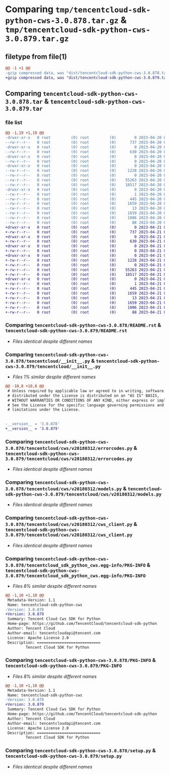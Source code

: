 # Comparing `tmp/tencentcloud-sdk-python-cws-3.0.878.tar.gz` & `tmp/tencentcloud-sdk-python-cws-3.0.879.tar.gz`

## filetype from file(1)

```diff
@@ -1 +1 @@
-gzip compressed data, was "dist/tencentcloud-sdk-python-cws-3.0.878.tar", last modified: Thu Apr 20 00:25:26 2023, max compression
+gzip compressed data, was "dist/tencentcloud-sdk-python-cws-3.0.879.tar", last modified: Fri Apr 21 00:42:01 2023, max compression
```

## Comparing `tencentcloud-sdk-python-cws-3.0.878.tar` & `tencentcloud-sdk-python-cws-3.0.879.tar`

### file list

```diff
@@ -1,19 +1,19 @@
-drwxr-xr-x   0 root         (0) root         (0)        0 2023-04-20 00:25:26.000000 tencentcloud-sdk-python-cws-3.0.878/
--rw-r--r--   0 root         (0) root         (0)      737 2023-04-20 00:25:26.000000 tencentcloud-sdk-python-cws-3.0.878/README.rst
-drwxr-xr-x   0 root         (0) root         (0)        0 2023-04-20 00:25:26.000000 tencentcloud-sdk-python-cws-3.0.878/tencentcloud/
--rw-r--r--   0 root         (0) root         (0)      630 2023-04-20 00:25:26.000000 tencentcloud-sdk-python-cws-3.0.878/tencentcloud/__init__.py
-drwxr-xr-x   0 root         (0) root         (0)        0 2023-04-20 00:25:26.000000 tencentcloud-sdk-python-cws-3.0.878/tencentcloud/cws/
--rw-r--r--   0 root         (0) root         (0)        0 2023-04-20 00:25:26.000000 tencentcloud-sdk-python-cws-3.0.878/tencentcloud/cws/__init__.py
-drwxr-xr-x   0 root         (0) root         (0)        0 2023-04-20 00:25:26.000000 tencentcloud-sdk-python-cws-3.0.878/tencentcloud/cws/v20180312/
--rw-r--r--   0 root         (0) root         (0)     1228 2023-04-20 00:25:26.000000 tencentcloud-sdk-python-cws-3.0.878/tencentcloud/cws/v20180312/errorcodes.py
--rw-r--r--   0 root         (0) root         (0)        0 2023-04-20 00:25:26.000000 tencentcloud-sdk-python-cws-3.0.878/tencentcloud/cws/v20180312/__init__.py
--rw-r--r--   0 root         (0) root         (0)    55263 2023-04-20 00:25:26.000000 tencentcloud-sdk-python-cws-3.0.878/tencentcloud/cws/v20180312/models.py
--rw-r--r--   0 root         (0) root         (0)    18517 2023-04-20 00:25:26.000000 tencentcloud-sdk-python-cws-3.0.878/tencentcloud/cws/v20180312/cws_client.py
-drwxr-xr-x   0 root         (0) root         (0)        0 2023-04-20 00:25:26.000000 tencentcloud-sdk-python-cws-3.0.878/tencentcloud_sdk_python_cws.egg-info/
--rw-r--r--   0 root         (0) root         (0)        1 2023-04-20 00:25:26.000000 tencentcloud-sdk-python-cws-3.0.878/tencentcloud_sdk_python_cws.egg-info/dependency_links.txt
--rw-r--r--   0 root         (0) root         (0)      445 2023-04-20 00:25:26.000000 tencentcloud-sdk-python-cws-3.0.878/tencentcloud_sdk_python_cws.egg-info/SOURCES.txt
--rw-r--r--   0 root         (0) root         (0)     1659 2023-04-20 00:25:26.000000 tencentcloud-sdk-python-cws-3.0.878/tencentcloud_sdk_python_cws.egg-info/PKG-INFO
--rw-r--r--   0 root         (0) root         (0)       13 2023-04-20 00:25:26.000000 tencentcloud-sdk-python-cws-3.0.878/tencentcloud_sdk_python_cws.egg-info/top_level.txt
--rw-r--r--   0 root         (0) root         (0)     1659 2023-04-20 00:25:26.000000 tencentcloud-sdk-python-cws-3.0.878/PKG-INFO
--rw-r--r--   0 root         (0) root         (0)     1006 2023-04-20 00:25:26.000000 tencentcloud-sdk-python-cws-3.0.878/setup.py
--rw-r--r--   0 root         (0) root         (0)       88 2023-04-20 00:25:26.000000 tencentcloud-sdk-python-cws-3.0.878/setup.cfg
+drwxr-xr-x   0 root         (0) root         (0)        0 2023-04-21 00:42:01.000000 tencentcloud-sdk-python-cws-3.0.879/
+-rw-r--r--   0 root         (0) root         (0)      737 2023-04-21 00:42:00.000000 tencentcloud-sdk-python-cws-3.0.879/README.rst
+drwxr-xr-x   0 root         (0) root         (0)        0 2023-04-21 00:42:01.000000 tencentcloud-sdk-python-cws-3.0.879/tencentcloud/
+-rw-r--r--   0 root         (0) root         (0)      630 2023-04-21 00:42:00.000000 tencentcloud-sdk-python-cws-3.0.879/tencentcloud/__init__.py
+drwxr-xr-x   0 root         (0) root         (0)        0 2023-04-21 00:42:01.000000 tencentcloud-sdk-python-cws-3.0.879/tencentcloud/cws/
+-rw-r--r--   0 root         (0) root         (0)        0 2023-04-21 00:42:00.000000 tencentcloud-sdk-python-cws-3.0.879/tencentcloud/cws/__init__.py
+drwxr-xr-x   0 root         (0) root         (0)        0 2023-04-21 00:42:01.000000 tencentcloud-sdk-python-cws-3.0.879/tencentcloud/cws/v20180312/
+-rw-r--r--   0 root         (0) root         (0)     1228 2023-04-21 00:42:00.000000 tencentcloud-sdk-python-cws-3.0.879/tencentcloud/cws/v20180312/errorcodes.py
+-rw-r--r--   0 root         (0) root         (0)        0 2023-04-21 00:42:00.000000 tencentcloud-sdk-python-cws-3.0.879/tencentcloud/cws/v20180312/__init__.py
+-rw-r--r--   0 root         (0) root         (0)    55263 2023-04-21 00:42:00.000000 tencentcloud-sdk-python-cws-3.0.879/tencentcloud/cws/v20180312/models.py
+-rw-r--r--   0 root         (0) root         (0)    18517 2023-04-21 00:42:00.000000 tencentcloud-sdk-python-cws-3.0.879/tencentcloud/cws/v20180312/cws_client.py
+drwxr-xr-x   0 root         (0) root         (0)        0 2023-04-21 00:42:01.000000 tencentcloud-sdk-python-cws-3.0.879/tencentcloud_sdk_python_cws.egg-info/
+-rw-r--r--   0 root         (0) root         (0)        1 2023-04-21 00:42:01.000000 tencentcloud-sdk-python-cws-3.0.879/tencentcloud_sdk_python_cws.egg-info/dependency_links.txt
+-rw-r--r--   0 root         (0) root         (0)      445 2023-04-21 00:42:01.000000 tencentcloud-sdk-python-cws-3.0.879/tencentcloud_sdk_python_cws.egg-info/SOURCES.txt
+-rw-r--r--   0 root         (0) root         (0)     1659 2023-04-21 00:42:01.000000 tencentcloud-sdk-python-cws-3.0.879/tencentcloud_sdk_python_cws.egg-info/PKG-INFO
+-rw-r--r--   0 root         (0) root         (0)       13 2023-04-21 00:42:01.000000 tencentcloud-sdk-python-cws-3.0.879/tencentcloud_sdk_python_cws.egg-info/top_level.txt
+-rw-r--r--   0 root         (0) root         (0)     1659 2023-04-21 00:42:01.000000 tencentcloud-sdk-python-cws-3.0.879/PKG-INFO
+-rw-r--r--   0 root         (0) root         (0)     1006 2023-04-21 00:42:00.000000 tencentcloud-sdk-python-cws-3.0.879/setup.py
+-rw-r--r--   0 root         (0) root         (0)       88 2023-04-21 00:42:01.000000 tencentcloud-sdk-python-cws-3.0.879/setup.cfg
```

### Comparing `tencentcloud-sdk-python-cws-3.0.878/README.rst` & `tencentcloud-sdk-python-cws-3.0.879/README.rst`

 * *Files identical despite different names*

### Comparing `tencentcloud-sdk-python-cws-3.0.878/tencentcloud/__init__.py` & `tencentcloud-sdk-python-cws-3.0.879/tencentcloud/__init__.py`

 * *Files 1% similar despite different names*

```diff
@@ -10,8 +10,8 @@
 # Unless required by applicable law or agreed to in writing, software
 # distributed under the License is distributed on an "AS IS" BASIS,
 # WITHOUT WARRANTIES OR CONDITIONS OF ANY KIND, either express or implied.
 # See the License for the specific language governing permissions and
 # limitations under the License.
 
 
-__version__ = '3.0.878'
+__version__ = '3.0.879'
```

### Comparing `tencentcloud-sdk-python-cws-3.0.878/tencentcloud/cws/v20180312/errorcodes.py` & `tencentcloud-sdk-python-cws-3.0.879/tencentcloud/cws/v20180312/errorcodes.py`

 * *Files identical despite different names*

### Comparing `tencentcloud-sdk-python-cws-3.0.878/tencentcloud/cws/v20180312/models.py` & `tencentcloud-sdk-python-cws-3.0.879/tencentcloud/cws/v20180312/models.py`

 * *Files identical despite different names*

### Comparing `tencentcloud-sdk-python-cws-3.0.878/tencentcloud/cws/v20180312/cws_client.py` & `tencentcloud-sdk-python-cws-3.0.879/tencentcloud/cws/v20180312/cws_client.py`

 * *Files identical despite different names*

### Comparing `tencentcloud-sdk-python-cws-3.0.878/tencentcloud_sdk_python_cws.egg-info/PKG-INFO` & `tencentcloud-sdk-python-cws-3.0.879/tencentcloud_sdk_python_cws.egg-info/PKG-INFO`

 * *Files 8% similar despite different names*

```diff
@@ -1,10 +1,10 @@
 Metadata-Version: 1.1
 Name: tencentcloud-sdk-python-cws
-Version: 3.0.878
+Version: 3.0.879
 Summary: Tencent Cloud Cws SDK for Python
 Home-page: https://github.com/TencentCloud/tencentcloud-sdk-python
 Author: Tencent Cloud
 Author-email: tencentcloudapi@tencent.com
 License: Apache License 2.0
 Description: ============================
         Tencent Cloud SDK for Python
```

### Comparing `tencentcloud-sdk-python-cws-3.0.878/PKG-INFO` & `tencentcloud-sdk-python-cws-3.0.879/PKG-INFO`

 * *Files 8% similar despite different names*

```diff
@@ -1,10 +1,10 @@
 Metadata-Version: 1.1
 Name: tencentcloud-sdk-python-cws
-Version: 3.0.878
+Version: 3.0.879
 Summary: Tencent Cloud Cws SDK for Python
 Home-page: https://github.com/TencentCloud/tencentcloud-sdk-python
 Author: Tencent Cloud
 Author-email: tencentcloudapi@tencent.com
 License: Apache License 2.0
 Description: ============================
         Tencent Cloud SDK for Python
```

### Comparing `tencentcloud-sdk-python-cws-3.0.878/setup.py` & `tencentcloud-sdk-python-cws-3.0.879/setup.py`

 * *Files identical despite different names*

